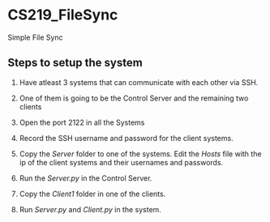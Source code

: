 # CS219_FileSync
Simple File Sync 

## Steps to setup the system

1. Have atleast 3 systems that can communicate with each other via SSH.

2. One of them is going to be the Control Server and the remaining two clients

3. Open the port 2122 in all the Systems

4. Record the SSH username and password for the client systems.

5. Copy the *Server* folder to one of the systems. Edit the *Hosts* file with the ip of the client systems and their usernames and passwords.

6. Run the *Server.py* in the Control Server.

7. Copy the *Client1* folder in one of the clients. 

8. Run *Server.py* and *Client.py* in the system.
